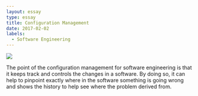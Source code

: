 ```yaml
---
layout: essay
type: essay
title: Configuration Management
date: 2017-02-02
labels:
  - Software Engineering
---
```



<img class="ui image" src="mary-pascual.github.io/images/configuration-management-process-890x675.jpg">

The point of the configuration management for software engineering is that it keeps track and controls the changes in a software.  By doing so, it can help to pinpoint exactly where in the software something is going wrong and shows the history to help see where the problem derived from.
